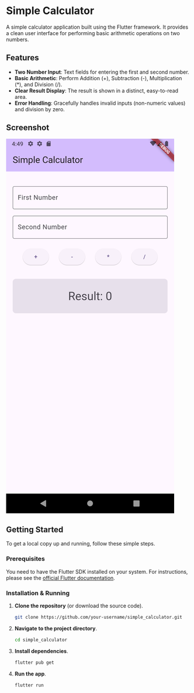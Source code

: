 # Simple Calculator

A simple calculator application built using the Flutter framework. It provides a clean user interface for performing basic arithmetic operations on two numbers.

## Features

- **Two Number Input**: Text fields for entering the first and second number.
- **Basic Arithmetic**: Perform Addition (+), Subtraction (-), Multiplication (*), and Division (/).
- **Clear Result Display**: The result is shown in a distinct, easy-to-read area.
- **Error Handling**: Gracefully handles invalid inputs (non-numeric values) and division by zero.

## Screenshot

![Simple Calculator App Preview](screenshots/app_screenshot.png)

## Getting Started

To get a local copy up and running, follow these simple steps.

### Prerequisites

You need to have the Flutter SDK installed on your system. For instructions, please see the [official Flutter documentation](https://docs.flutter.dev/get-started/install).

### Installation & Running

1.  **Clone the repository** (or download the source code).
    ```sh
    git clone https://github.com/your-username/simple_calculator.git
    ```

2.  **Navigate to the project directory**.
    ```sh
    cd simple_calculator
    ```

3.  **Install dependencies**.
    ```sh
    flutter pub get
    ```

4.  **Run the app**.
    ```sh
    flutter run
    ```
